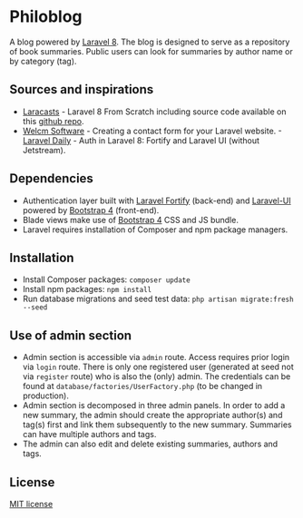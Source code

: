 # Philoblog

A blog powered by [Laravel 8](https://laravel.com/docs/8.x). The blog is designed to serve as a repository of book summaries. Public users can look for summaries by author name or by category (tag).

## Sources and inspirations

- [Laracasts](https://laracasts.com/series/laravel-8-from-scratch) - Laravel 8 From Scratch including source code available on this [github repo](https://github.com/JeffreyWay/Laravel-From-Scratch-Blog-Project).
- [Welcm Software](https://welcm.uk/blog/creating-a-contact-form-for-your-laravel-website) - Creating a contact form for your Laravel website.
-[Laravel Daily](https://www.youtube.com/watch?v=NuGBzmHlINQ) - Auth in Laravel 8: Fortify and Laravel UI (without Jetstream).

## Dependencies

- Authentication layer built with [Laravel Fortify](https://laravel.com/docs/8.x/fortify) (back-end) and [Laravel-UI](https://github.com/laravel/ui) powered by [Bootstrap 4](https://getbootstrap.com/docs/4.6/getting-started/introduction/) (front-end).
- Blade views make use of [Bootstrap 4](https://getbootstrap.com/docs/4.6/getting-started/introduction/) CSS and JS bundle.
- Laravel requires installation of Composer and npm package managers.

## Installation

- Install Composer packages: `composer update`
- Install npm packages: `npm install`
- Run database migrations and seed test data: `php artisan migrate:fresh --seed`

## Use of admin section

- Admin section is accessible via `admin` route. Access requires prior login via `login` route. There is only one registered user (generated at seed not via `register` route) who is also the (only) admin. The credentials can be found at `database/factories/UserFactory.php` (to be changed in production).
- Admin section is decomposed in three admin panels. In order to add a new summary, the admin should create the appropriate author(s) and tag(s) first and link them subsequently to the new summary. Summaries can have multiple authors and tags.
- The admin can also edit and delete existing summaries, authors and tags.

## License

[MIT license](https://opensource.org/licenses/MIT)
